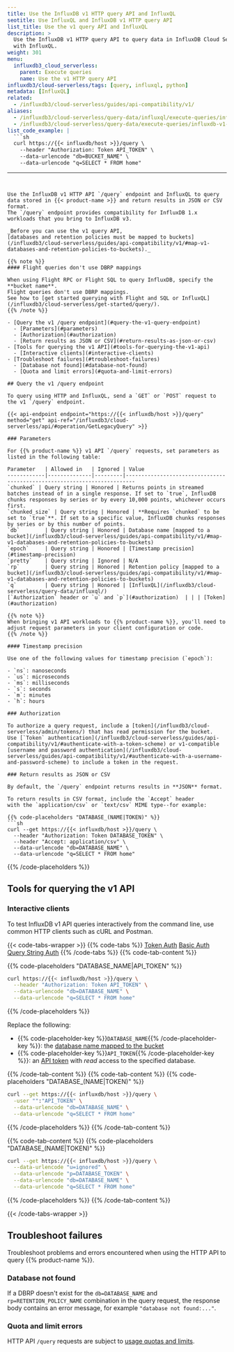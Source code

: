 ```yaml
---
title: Use the InfluxDB v1 HTTP query API and InfluxQL
seotitle: Use InfluxQL and InfluxDB v1 HTTP query API
list_title: Use the v1 query API and InfluxQL
description: >
  Use the InfluxDB v1 HTTP query API to query data in InfluxDB Cloud Serverless
  with InfluxQL.
weight: 301
menu:
  influxdb3_cloud_serverless:
    parent: Execute queries
    name: Use the v1 HTTP query API
influxdb3/cloud-serverless/tags: [query, influxql, python]
metadata: [InfluxQL]
related:
  - /influxdb3/cloud-serverless/guides/api-compatibility/v1/
aliases:
  - /influxdb3/cloud-serverless/query-data/influxql/execute-queries/influxdb-v1-api/
  - /influxdb3/cloud-serverless/query-data/execute-queries/influxdb-v1-api/
list_code_example: |
  ```sh
  curl https://{{< influxdb/host >}}/query \
    --header "Authorization: Token API_TOKEN" \
    --data-urlencode "db=BUCKET_NAME" \
    --data-urlencode "q=SELECT * FROM home"
  ```
---
```


Use the InfluxDB v1 HTTP API `/query` endpoint and InfluxQL to query data stored in {{< product-name >}} and return results in JSON or CSV format.
The `/query` endpoint provides compatibility for InfluxDB 1.x workloads that you bring to InfluxDB v3.

_Before you can use the v1 query API,
[databases and retention policies must be mapped to buckets](/influxdb3/cloud-serverless/guides/api-compatibility/v1/#map-v1-databases-and-retention-policies-to-buckets)._

{{% note %}}
#### Flight queries don't use DBRP mappings

When using Flight RPC or Flight SQL to query InfluxDB, specify the **bucket name**.
Flight queries don't use DBRP mappings.
See how to [get started querying with Flight and SQL or InfluxQL](/influxdb3/cloud-serverless/get-started/query/).
{{% /note %}}

- [Query the v1 /query endpoint](#query-the-v1-query-endpoint)
  - [Parameters](#parameters)
  - [Authorization](#authorization)
  - [Return results as JSON or CSV](#return-results-as-json-or-csv)
- [Tools for querying the v1 API](#tools-for-querying-the-v1-api)
  - [Interactive clients](#interactive-clients)
- [Troubleshoot failures](#troubleshoot-failures)
  - [Database not found](#database-not-found)
  - [Quota and limit errors](#quota-and-limit-errors)

## Query the v1 /query endpoint

To query using HTTP and InfluxQL, send a `GET` or `POST` request to the v1 `/query` endpoint.

{{< api-endpoint endpoint="https://{{< influxdb/host >}}/query" method="get" api-ref="/influxdb3/cloud-serverless/api/#operation/GetLegacyQuery" >}}

### Parameters

For {{% product-name %}} v1 API `/query` requests, set parameters as listed in the following table:

Parameter   | Allowed in   | Ignored | Value
------------|--------------|---------|-------------------------------------------------------------------------
`chunked` | Query string | Honored | Returns points in streamed batches instead of in a single response. If set to `true`, InfluxDB chunks responses by series or by every 10,000 points, whichever occurs first.
`chunked_size` | Query string | Honored | **Requires `chunked` to be set to `true`**. If set to a specific value, InfluxDB chunks responses by series or by this number of points.
`db`        | Query string | Honored | Database name [mapped to a bucket](/influxdb3/cloud-serverless/guides/api-compatibility/v1/#map-v1-databases-and-retention-policies-to-buckets)
`epoch`     | Query string | Honored | [Timestamp precision](#timestamp-precision)
`pretty`    | Query string | Ignored | N/A
`rp`        | Query string | Honored | Retention policy [mapped to a bucket](/influxdb3/cloud-serverless/guides/api-compatibility/v1/#map-v1-databases-and-retention-policies-to-buckets)
`q`         | Query string | Honored | [InfluxQL](/influxdb3/cloud-serverless/query-data/influxql/)
[`Authorization` header or `u` and `p`](#authorization)  | | | [Token](#authorization)

{{% note %}}
When bringing v1 API workloads to {{% product-name %}}, you'll need to adjust request parameters in your client configuration or code.
{{% /note %}}

#### Timestamp precision

Use one of the following values for timestamp precision (`epoch`):

- `ns`: nanoseconds
- `us`: microseconds
- `ms`: milliseconds
- `s`: seconds
- `m`: minutes
- `h`: hours

### Authorization

To authorize a query request, include a [token](/influxdb3/cloud-serverless/admin/tokens/) that has read permission for the bucket.
Use [`Token` authentication](/influxdb3/cloud-serverless/guides/api-compatibility/v1/#authenticate-with-a-token-scheme) or v1-compatible [username and password authentication](/influxdb3/cloud-serverless/guides/api-compatibility/v1/#authenticate-with-a-username-and-password-scheme) to include a token in the request.

### Return results as JSON or CSV

By default, the `/query` endpoint returns results in **JSON** format.

To return results in CSV format, include the `Accept` header
with the `application/csv` or `text/csv` MIME type--for example:

{{% code-placeholders "DATABASE_(NAME|TOKEN)" %}}
```sh
curl --get https://{{< influxdb/host >}}/query \
  --header "Authorization: Token DATABASE_TOKEN" \
  --header "Accept: application/csv" \
  --data-urlencode "db=DATABASE_NAME" \
  --data-urlencode "q=SELECT * FROM home"
```
{{% /code-placeholders %}}

## Tools for querying the v1 API

### Interactive clients

To test InfluxDB v1 API queries interactively from the command line, use common HTTP clients such as cURL and Postman.

{{< code-tabs-wrapper >}}
{{% code-tabs %}}
[Token Auth](#)
[Basic Auth](#)
[Query String Auth](#)
{{% /code-tabs %}}
{{% code-tab-content %}}

{{% code-placeholders "DATABASE_NAME|API_TOKEN" %}}
```sh
curl https://{{< influxdb/host >}}/query \
  --header "Authorization: Token API_TOKEN" \
  --data-urlencode "db=DATABASE_NAME" \
  --data-urlencode "q=SELECT * FROM home"
```
{{% /code-placeholders %}}

Replace the following:

- {{% code-placeholder-key %}}`DATABASE_NAME`{{% /code-placeholder-key %}}:
  the [database name mapped to the bucket](/influxdb3/cloud-serverless/guides/api-compatibility/v1/#map-v1-databases-and-retention-policies-to-buckets)
- {{% code-placeholder-key %}}`API_TOKEN`{{% /code-placeholder-key %}}:
  an [API token](/influxdb3/cloud-serverless/admin/tokens/) with _read_ access to the specified database.

{{% /code-tab-content %}}
{{% code-tab-content %}}
{{% code-placeholders "DATABASE_(NAME|TOKEN)" %}}
```sh
curl --get https://{{< influxdb/host >}}/query \
  -user "":"API_TOKEN" \
  --data-urlencode "db=DATABASE_NAME" \
  --data-urlencode "q=SELECT * FROM home"
```
{{% /code-placeholders %}}
{{% /code-tab-content %}}

{{% code-tab-content %}}
{{% code-placeholders "DATABASE_(NAME|TOKEN)" %}}
```sh
curl --get https://{{< influxdb/host >}}/query \
  --data-urlencode "u=ignored" \
  --data-urlencode "p=DATABASE_TOKEN" \
  --data-urlencode "db=DATABASE_NAME" \
  --data-urlencode "q=SELECT * FROM home"
```
{{% /code-placeholders %}}
{{% /code-tab-content %}}

{{< /code-tabs-wrapper >}}

## Troubleshoot failures

Troubleshoot problems and errors encountered when using the HTTP API to query {{% product-name %}}.

### Database not found

If a DBRP doesn't exist for the `db=DATABASE_NAME` and `rp=RETENTION_POLICY_NAME` combination in the query request, the response body contains an error message, for example `"database not found:..."`.

### Quota and limit errors

HTTP API `/query` requests are subject to [usage quotas and limits](/influxdb3/cloud-serverless/admin/billing/).
